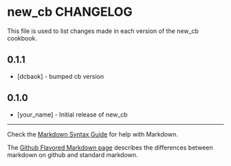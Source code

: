 new_cb CHANGELOG
================

This file is used to list changes made in each version of the new_cb cookbook.

0.1.1
-----
- [dcbaok] - bumped cb version

0.1.0
-----
- [your_name] - Initial release of new_cb

- - -
Check the [Markdown Syntax Guide](http://daringfireball.net/projects/markdown/syntax) for help with Markdown.

The [Github Flavored Markdown page](http://github.github.com/github-flavored-markdown/) describes the differences between markdown on github and standard markdown.
